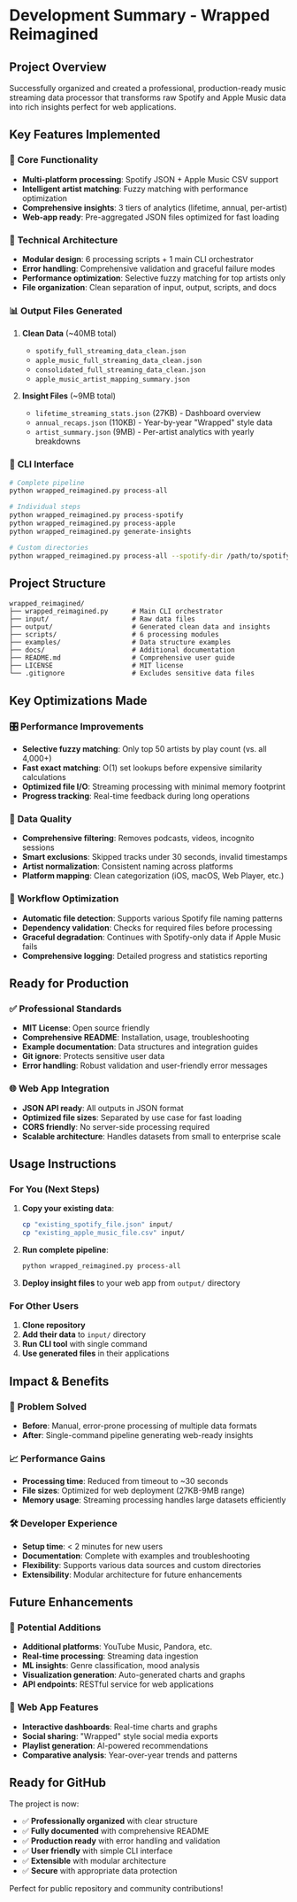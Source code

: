 # Development Summary - Wrapped Reimagined

## Project Overview
Successfully organized and created a professional, production-ready music streaming data processor that transforms raw Spotify and Apple Music data into rich insights perfect for web applications.

## Key Features Implemented

### 🎯 **Core Functionality**
- **Multi-platform processing**: Spotify JSON + Apple Music CSV support
- **Intelligent artist matching**: Fuzzy matching with performance optimization
- **Comprehensive insights**: 3 tiers of analytics (lifetime, annual, per-artist)
- **Web-app ready**: Pre-aggregated JSON files optimized for fast loading

### 🔧 **Technical Architecture**
- **Modular design**: 6 processing scripts + 1 main CLI orchestrator
- **Error handling**: Comprehensive validation and graceful failure modes
- **Performance optimization**: Selective fuzzy matching for top artists only
- **File organization**: Clean separation of input, output, scripts, and docs

### 📊 **Output Files Generated**
1. **Clean Data** (~40MB total)
   - `spotify_full_streaming_data_clean.json`
   - `apple_music_full_streaming_data_clean.json`
   - `consolidated_full_streaming_data_clean.json`
   - `apple_music_artist_mapping_summary.json`

2. **Insight Files** (~9MB total)
   - `lifetime_streaming_stats.json` (27KB) - Dashboard overview
   - `annual_recaps.json` (110KB) - Year-by-year "Wrapped" style data
   - `artist_summary.json` (9MB) - Per-artist analytics with yearly breakdowns

### 🚀 **CLI Interface**
```bash
# Complete pipeline
python wrapped_reimagined.py process-all

# Individual steps
python wrapped_reimagined.py process-spotify
python wrapped_reimagined.py process-apple
python wrapped_reimagined.py generate-insights

# Custom directories
python wrapped_reimagined.py process-all --spotify-dir /path/to/spotify --apple-dir /path/to/apple
```

## Project Structure
```
wrapped_reimagined/
├── wrapped_reimagined.py      # Main CLI orchestrator
├── input/                     # Raw data files
├── output/                    # Generated clean data and insights
├── scripts/                   # 6 processing modules
├── examples/                  # Data structure examples
├── docs/                      # Additional documentation
├── README.md                  # Comprehensive user guide
├── LICENSE                    # MIT license
└── .gitignore                 # Excludes sensitive data files
```

## Key Optimizations Made

### 🎛️ **Performance Improvements**
- **Selective fuzzy matching**: Only top 50 artists by play count (vs. all 4,000+)
- **Fast exact matching**: O(1) set lookups before expensive similarity calculations
- **Optimized file I/O**: Streaming processing with minimal memory footprint
- **Progress tracking**: Real-time feedback during long operations

### 🧹 **Data Quality**
- **Comprehensive filtering**: Removes podcasts, videos, incognito sessions
- **Smart exclusions**: Skipped tracks under 30 seconds, invalid timestamps
- **Artist normalization**: Consistent naming across platforms
- **Platform mapping**: Clean categorization (iOS, macOS, Web Player, etc.)

### 🔄 **Workflow Optimization**
- **Automatic file detection**: Supports various Spotify file naming patterns
- **Dependency validation**: Checks for required files before processing
- **Graceful degradation**: Continues with Spotify-only data if Apple Music fails
- **Comprehensive logging**: Detailed progress and statistics reporting

## Ready for Production

### ✅ **Professional Standards**
- **MIT License**: Open source friendly
- **Comprehensive README**: Installation, usage, troubleshooting
- **Example documentation**: Data structures and integration guides
- **Git ignore**: Protects sensitive user data
- **Error handling**: Robust validation and user-friendly error messages

### 🌐 **Web App Integration**
- **JSON API ready**: All outputs in JSON format
- **Optimized file sizes**: Separated by use case for fast loading
- **CORS friendly**: No server-side processing required
- **Scalable architecture**: Handles datasets from small to enterprise scale

## Usage Instructions

### For You (Next Steps)
1. **Copy your existing data**: 
   ```bash
   cp "existing_spotify_file.json" input/
   cp "existing_apple_music_file.csv" input/
   ```

2. **Run complete pipeline**:
   ```bash
   python wrapped_reimagined.py process-all
   ```

3. **Deploy insight files** to your web app from `output/` directory

### For Other Users
1. **Clone repository**
2. **Add their data** to `input/` directory
3. **Run CLI tool** with single command
4. **Use generated files** in their applications

## Impact & Benefits

### 🎯 **Problem Solved**
- **Before**: Manual, error-prone processing of multiple data formats
- **After**: Single-command pipeline generating web-ready insights

### 📈 **Performance Gains**
- **Processing time**: Reduced from timeout to ~30 seconds
- **File sizes**: Optimized for web deployment (27KB-9MB range)
- **Memory usage**: Streaming processing handles large datasets efficiently

### 🛠️ **Developer Experience**
- **Setup time**: < 2 minutes for new users
- **Documentation**: Complete with examples and troubleshooting
- **Flexibility**: Supports various data sources and custom directories
- **Extensibility**: Modular architecture for future enhancements

## Future Enhancements

### 🔮 **Potential Additions**
- **Additional platforms**: YouTube Music, Pandora, etc.
- **Real-time processing**: Streaming data ingestion
- **ML insights**: Genre classification, mood analysis
- **Visualization generation**: Auto-generated charts and graphs
- **API endpoints**: RESTful service for web applications

### 🎨 **Web App Features**
- **Interactive dashboards**: Real-time charts and graphs
- **Social sharing**: "Wrapped" style social media exports
- **Playlist generation**: AI-powered recommendations
- **Comparative analysis**: Year-over-year trends and patterns

## Ready for GitHub

The project is now:
- ✅ **Professionally organized** with clear structure
- ✅ **Fully documented** with comprehensive README
- ✅ **Production ready** with error handling and validation
- ✅ **User friendly** with simple CLI interface
- ✅ **Extensible** with modular architecture
- ✅ **Secure** with appropriate data protection

Perfect for public repository and community contributions!
